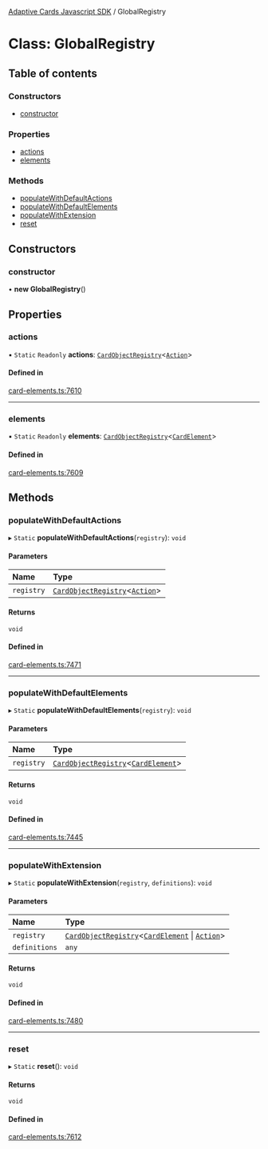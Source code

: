 [Adaptive Cards Javascript SDK](../README.md) / GlobalRegistry

# Class: GlobalRegistry

## Table of contents

### Constructors

- [constructor](GlobalRegistry.md#constructor)

### Properties

- [actions](GlobalRegistry.md#actions)
- [elements](GlobalRegistry.md#elements)

### Methods

- [populateWithDefaultActions](GlobalRegistry.md#populatewithdefaultactions)
- [populateWithDefaultElements](GlobalRegistry.md#populatewithdefaultelements)
- [populateWithExtension](GlobalRegistry.md#populatewithextension)
- [reset](GlobalRegistry.md#reset)

## Constructors

### constructor

• **new GlobalRegistry**()

## Properties

### actions

▪ `Static` `Readonly` **actions**: [`CardObjectRegistry`](CardObjectRegistry.md)<[`Action`](Action.md)\>

#### Defined in

[card-elements.ts:7610](https://github.com/asseco-see/AdaptiveCards/blob/d5d2c7b75/source/nodejs/adaptivecards/src/card-elements.ts#L7610)

___

### elements

▪ `Static` `Readonly` **elements**: [`CardObjectRegistry`](CardObjectRegistry.md)<[`CardElement`](CardElement.md)\>

#### Defined in

[card-elements.ts:7609](https://github.com/asseco-see/AdaptiveCards/blob/d5d2c7b75/source/nodejs/adaptivecards/src/card-elements.ts#L7609)

## Methods

### populateWithDefaultActions

▸ `Static` **populateWithDefaultActions**(`registry`): `void`

#### Parameters

| Name | Type |
| :------ | :------ |
| `registry` | [`CardObjectRegistry`](CardObjectRegistry.md)<[`Action`](Action.md)\> |

#### Returns

`void`

#### Defined in

[card-elements.ts:7471](https://github.com/asseco-see/AdaptiveCards/blob/d5d2c7b75/source/nodejs/adaptivecards/src/card-elements.ts#L7471)

___

### populateWithDefaultElements

▸ `Static` **populateWithDefaultElements**(`registry`): `void`

#### Parameters

| Name | Type |
| :------ | :------ |
| `registry` | [`CardObjectRegistry`](CardObjectRegistry.md)<[`CardElement`](CardElement.md)\> |

#### Returns

`void`

#### Defined in

[card-elements.ts:7445](https://github.com/asseco-see/AdaptiveCards/blob/d5d2c7b75/source/nodejs/adaptivecards/src/card-elements.ts#L7445)

___

### populateWithExtension

▸ `Static` **populateWithExtension**(`registry`, `definitions`): `void`

#### Parameters

| Name | Type |
| :------ | :------ |
| `registry` | [`CardObjectRegistry`](CardObjectRegistry.md)<[`CardElement`](CardElement.md) \| [`Action`](Action.md)\> |
| `definitions` | `any` |

#### Returns

`void`

#### Defined in

[card-elements.ts:7480](https://github.com/asseco-see/AdaptiveCards/blob/d5d2c7b75/source/nodejs/adaptivecards/src/card-elements.ts#L7480)

___

### reset

▸ `Static` **reset**(): `void`

#### Returns

`void`

#### Defined in

[card-elements.ts:7612](https://github.com/asseco-see/AdaptiveCards/blob/d5d2c7b75/source/nodejs/adaptivecards/src/card-elements.ts#L7612)
